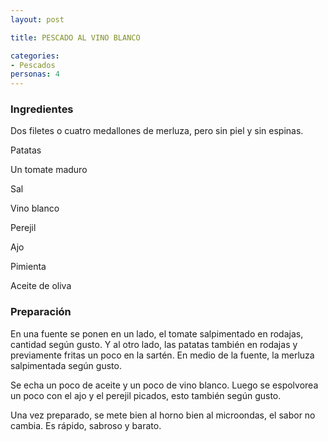 ```yaml
---
layout: post

title: PESCADO AL VINO BLANCO

categories:
- Pescados
personas: 4 
---
```

<h3>Ingredientes</h3>
Dos filetes o cuatro medallones de merluza, pero sin piel y sin espinas.

Patatas

Un tomate maduro

Sal

Vino blanco

Perejil

Ajo

Pimienta

Aceite de oliva

<h3>Preparación</h3>
En una fuente se ponen en un lado, el tomate salpimentado en rodajas, cantidad según gusto. Y al otro lado, las patatas también en rodajas y previamente fritas un poco en la sartén. En medio de la fuente, la merluza salpimentada según gusto.

Se echa un poco de aceite y un poco de vino blanco. Luego se espolvorea un poco con el ajo y el perejil picados, esto también según gusto.

Una vez preparado, se mete bien al horno bien al microondas, el sabor no cambia. Es rápido, sabroso y barato.